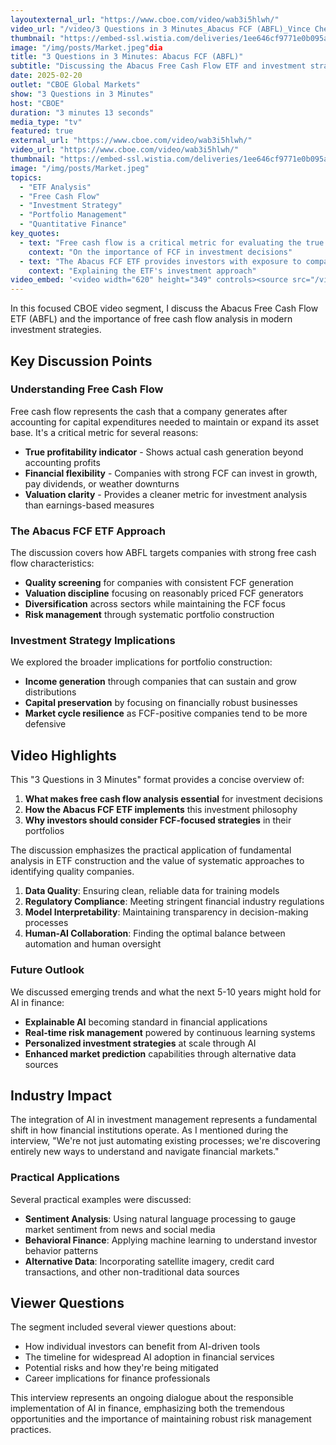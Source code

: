 ```yaml
---
layoutexternal_url: "https://www.cboe.com/video/wab3i5hlwh/"
video_url: "/video/3 Questions in 3 Minutes_Abacus FCF (ABFL)_Vince Chen.mp4"
thumbnail: "https://embed-ssl.wistia.com/deliveries/1ee646cf9771e0b095a871e2b79a73e5.webp?image_crop_resized=960x540"
image: "/img/posts/Market.jpeg"dia
title: "3 Questions in 3 Minutes: Abacus FCF (ABFL)"
subtitle: "Discussing the Abacus Free Cash Flow ETF and investment strategies"
date: 2025-02-20
outlet: "CBOE Global Markets"
show: "3 Questions in 3 Minutes"
host: "CBOE"
duration: "3 minutes 13 seconds"
media_type: "tv"
featured: true
external_url: "https://www.cboe.com/video/wab3i5hlwh/"
video_url: "https://www.cboe.com/video/wab3i5hlwh/"
thumbnail: "https://embed-ssl.wistia.com/deliveries/1ee646cf9771e0b095a871e2b79a73e5.webp?image_crop_resized=960x540"
image: "/img/posts/Market.jpeg"
topics:
  - "ETF Analysis"
  - "Free Cash Flow"
  - "Investment Strategy"
  - "Portfolio Management"
  - "Quantitative Finance"
key_quotes:
  - text: "Free cash flow is a critical metric for evaluating the true profitability and financial health of companies."
    context: "On the importance of FCF in investment decisions"
  - text: "The Abacus FCF ETF provides investors with exposure to companies that demonstrate strong free cash flow generation."
    context: "Explaining the ETF's investment approach"
video_embed: '<video width="620" height="349" controls><source src="/video/3 Questions in 3 Minutes_Abacus FCF (ABFL)_Vince Chen.mp4" type="video/mp4">Your browser does not support the video tag.</video>'
---
```


In this focused CBOE video segment, I discuss the Abacus Free Cash Flow ETF (ABFL) and the importance of free cash flow analysis in modern investment strategies.

## Key Discussion Points

### Understanding Free Cash Flow

Free cash flow represents the cash that a company generates after accounting for capital expenditures needed to maintain or expand its asset base. It's a critical metric for several reasons:

- **True profitability indicator** - Shows actual cash generation beyond accounting profits
- **Financial flexibility** - Companies with strong FCF can invest in growth, pay dividends, or weather downturns
- **Valuation clarity** - Provides a cleaner metric for investment analysis than earnings-based measures

### The Abacus FCF ETF Approach

The discussion covers how ABFL targets companies with strong free cash flow characteristics:

- **Quality screening** for companies with consistent FCF generation
- **Valuation discipline** focusing on reasonably priced FCF generators  
- **Diversification** across sectors while maintaining the FCF focus
- **Risk management** through systematic portfolio construction

### Investment Strategy Implications

We explored the broader implications for portfolio construction:

- **Income generation** through companies that can sustain and grow distributions
- **Capital preservation** by focusing on financially robust businesses
- **Market cycle resilience** as FCF-positive companies tend to be more defensive

## Video Highlights

This "3 Questions in 3 Minutes" format provides a concise overview of:

1. **What makes free cash flow analysis essential** for investment decisions
2. **How the Abacus FCF ETF implements** this investment philosophy
3. **Why investors should consider FCF-focused strategies** in their portfolios

The discussion emphasizes the practical application of fundamental analysis in ETF construction and the value of systematic approaches to identifying quality companies.

1. **Data Quality**: Ensuring clean, reliable data for training models
2. **Regulatory Compliance**: Meeting stringent financial industry regulations
3. **Model Interpretability**: Maintaining transparency in decision-making processes
4. **Human-AI Collaboration**: Finding the optimal balance between automation and human oversight

### Future Outlook

We discussed emerging trends and what the next 5-10 years might hold for AI in finance:

- **Explainable AI** becoming standard in financial applications
- **Real-time risk management** powered by continuous learning systems
- **Personalized investment strategies** at scale through AI
- **Enhanced market prediction** capabilities through alternative data sources

## Industry Impact

The integration of AI in investment management represents a fundamental shift in how financial institutions operate. As I mentioned during the interview, "We're not just automating existing processes; we're discovering entirely new ways to understand and navigate financial markets."

### Practical Applications

Several practical examples were discussed:

- **Sentiment Analysis**: Using natural language processing to gauge market sentiment from news and social media
- **Behavioral Finance**: Applying machine learning to understand investor behavior patterns
- **Alternative Data**: Incorporating satellite imagery, credit card transactions, and other non-traditional data sources

## Viewer Questions

The segment included several viewer questions about:

- How individual investors can benefit from AI-driven tools
- The timeline for widespread AI adoption in financial services
- Potential risks and how they're being mitigated
- Career implications for finance professionals

This interview represents an ongoing dialogue about the responsible implementation of AI in finance, emphasizing both the tremendous opportunities and the importance of maintaining robust risk management practices.
